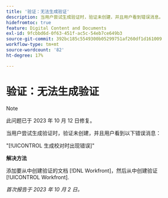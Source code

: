 ```yaml
---
title: '验证：无法生成验证'
description: 当用户尝试生成验证时，验证未创建，并且用户看到错误消息。
hidefromtoc: true
feature: Digital Content and Documents
exl-id: 9fcbbd6d-0f63-451f-ac5c-54eb7ce649b3
source-git-commit: 392bc185c5549300b05299751af260df1d161009
workflow-type: tm+mt
source-wordcount: '82'
ht-degree: 17%

---
```


# 验证：无法生成验证

>[!NOTE]
>
>此问题已于 2023 年 10 月 12 日修复。

当用户尝试生成验证时，验证未创建，并且用户看到以下错误消息：

&quot;[!UICONTROL 生成校对时出现错误]&quot;

**解决方法**

添加要从中创建验证的文档 [!DNL Workfront]，然后从中创建验证 [!UICONTROL Workfront].

_首次报告于 2023 年 10 月 2 日。_
